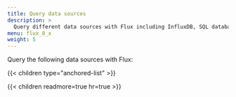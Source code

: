```yaml
---
title: Query data sources
description: >
  Query different data sources with Flux including InfluxDB, SQL databases, CSV, and Prometheus.
menu: flux_0_x
weight: 5
---
```


Query the following data sources with Flux:

{{< children type="anchored-list" >}}

{{< children readmore=true hr=true >}}